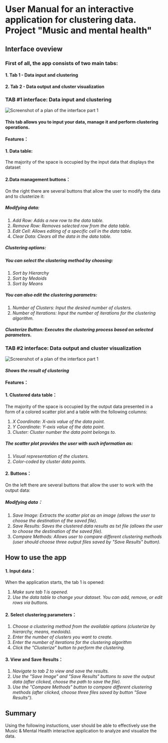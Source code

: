 # User Manual for an interactive application for clustering data. Project "Music and mental health"
## Interface oveview
### First of all, the app consists of two main tabs:
####    1. Tab 1 - Data input and clustering
####    2. Tab 2 - Data output and cluster visualization
### TAB #1 interface: Data input and clustering
![Screenshot of a plan of the interface part 1](https://github.com/Avgustineiw/Project_cpp/blob/FinnTheHuman/TAB1.1.png)
#### This tab allows you to input your data, manage it and perform clustering operations.
#### Features：
#### 1. Data table:
The majority of the space is occupied by the input data that displays the dataset
#### 2.Data management buttons：
On the right there are several buttons that allow the user to modify the data and to clusterize it:
##### Modifying data:
   1. _Add Row: Adds a new row to the data table._
   2. _Remove Row: Removes selected row from the data table._
   3. _Edit Cell: Allows editing of a specific cell in the data table._
   4. _Clear Data: Clears all the data in the data table._
##### Clustering options:
#####     You can select the clustering method by choosing:
   1. _Sort by Hierarchy_
   2. _Sort by Medoids_
   3. _Sort by Means_
#####     You can also edit the clustering parametrs:
   1. _Number of Clusters: Input the desired number of clusters._
   2. _Number of Iterations: Input the number of iterations for the clustering algorithm._

##### Clusterize Button: Executes the clustering process based on selected parameters.

### TAB #2 interface: Data output and cluster visualization
![Screenshot of a plan of the interface part 1](https://github.com/Avgustineiw/Project_cpp/blob/FinnTheHuman/TAB2.1.png)
#### _Shows the result of clustering_
#### Features：
#### 1. Clustered data table：
The majority of the space is occupied by the output data presented in a form of a colored scatter plot and a table with the following columns:
   1. _X Coordinate: X-axis value of the data point._
   2. _Y Coordinate: Y-axis value of the data point._
   3. _Cluster: Cluster number the data point belongs to._
##### The scatter plot provides the user with such information as:
   1. _Visual representation of the clusters._
   2. _Color-coded by cluster data points._
#### 2. Buttons：
On the left there are several buttons that allow the user to work with the output data:
##### Modifying data：
   1. _Save Image: Extracts the scatter plot as an image (allows the user to choose the destination of the saved file)._
   2. _Save Results: Saves the clustered data results as txt file (allows the user to choose the destination of the saved file)._
   3. _Compare Methods: Allows user to compare different clustering methods (user should choose three output files saved by "Save Results" button)._

## How to use the app
#### 1. Input data：
When the application starts, the tab 1 is opened:
   1. _Make sure tab 1 is opened._
   2. _Use the data table to change your dataset. You can add, remove, or edit rows via buttons._
#### 2. Select clustering parameters：
   1. _Choose a clustering method from the available options (clusterize by hierarchy, means, medoids)._
   2. _Enter the number of clusters you want to create._
   3. _Enter the number of iterations for the clustering algorithm_
   4. _Click the "Clusterize" button to perform the clustering._
#### 3. View and Save Results：
   1. _Navigate to tab 2 to view and save the results._
   4. _Use the "Save Image" and "Save Results" buttons to save the output data (after clicked, choose the path to save the file)._
   5. _Use the "Compare Methods" button to compare different clustering methods (after clicked, choose three files saved by button "Save Results")._

## Summary
Using the following instuctions, user should be able to effectively use the Music & Mental Health interactive application to analyze and visualize the data.





